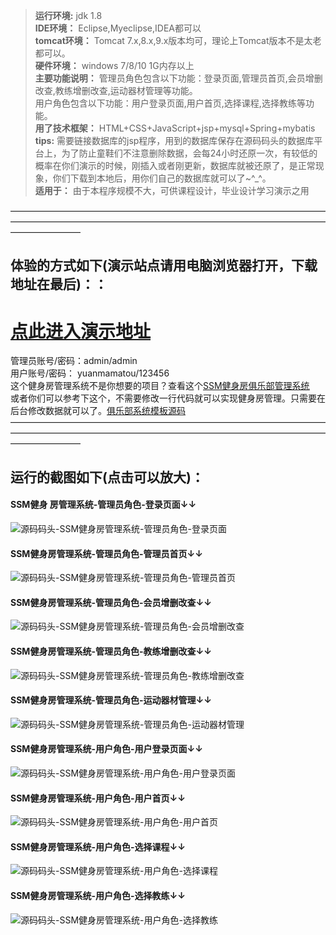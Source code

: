 >  **运行环境:** jdk 1.8  
>  **IDE环境：** Eclipse,Myeclipse,IDEA都可以  
>  **tomcat环境：** Tomcat 7.x,8.x,9.x版本均可，理论上Tomcat版本不是太老都可以。  
>  **硬件环境：** windows 7/8/10 1G内存以上  
>  **主要功能说明：** 管理员角色包含以下功能：登录页面,管理员首页,会员增删改查,教练增删改查,运动器材管理等功能。  
用户角色包含以下功能：用户登录页面,用户首页,选择课程,选择教练等功能。  
>  **用了技术框架：** HTML+CSS+JavaScript+jsp+mysql+Spring+mybatis  
>  **tips:** 需要链接数据库的jsp程序，用到的数据库保存在源码码头的数据库平台上，为了防止童鞋们不注意删除数据，会每24小时还原一次，有较低的概率在你们演示的时候，刚插入或者刚更新，数据库就被还原了，是正常现象，你们下载到本地后，用你们自己的数据库就可以了~^_^。  
>  **适用于：** 由于本程序规模不大，可供课程设计，毕业设计学习演示之用  
  

————————————————————————————————————————————————————————————————————————————————
## 体验的方式如下(演示站点请用电脑浏览器打开，下载地址在最后)：：
# <a  rel="nofollow"  href="http://www.csbishe.cn:15000/ssm_bodybuild"><u>点此进入演示地址</u></a>
管理员账号/密码：admin/admin  
用户账号/密码： yuanmamatou/123456  
这个健身房管理系统不是你想要的项目？查看这个<a rel="nofollow"  href="https://www.icodedock.com/article/a96.html" target="_blank"><u>SSM健身房俱乐部管理系统</u></a>  
或者你们可以参考下这个，不需要修改一行代码就可以实现健身房管理。只需要在后台修改数据就可以了。<a rel="nofollow"  href="https://www.icodedock.com/article/a172.html" target="_blank"><u>俱乐部系统模板源码</u></a>    
————————————————————————————————————————————————————————————————————————————————
## 运行的截图如下(点击可以放大)：
#### SSM健身 房管理系统-管理员角色-登录页面↓↓
![源码码头-SSM健身房管理系统-管理员角色-登录页面](http://images.icodedock.com/JAVA/JAVAEE/SSM%E5%81%A5%E8%BA%AB%E6%88%BF%E7%AE%A1%E7%90%86%E7%B3%BB%E7%BB%9F/%E7%AE%A1%E7%90%86%E5%91%98%E8%A7%92%E8%89%B2/%E7%99%BB%E5%BD%95%E9%A1%B5%E9%9D%A2.png?imageView2/0/format/jpg/interlace/1/q/100|watermark/1/image/aHR0cDovL2ltYWdlcy5pY29kZWRvY2suY29tL21hcmsucG5n/dissolve/80/gravity/SouthEast/dx/10/dy/10|imageslim)
#### SSM健身房管理系统-管理员角色-管理员首页↓↓
![源码码头-SSM健身房管理系统-管理员角色-管理员首页](http://images.icodedock.com/JAVA/JAVAEE/SSM%E5%81%A5%E8%BA%AB%E6%88%BF%E7%AE%A1%E7%90%86%E7%B3%BB%E7%BB%9F/%E7%AE%A1%E7%90%86%E5%91%98%E8%A7%92%E8%89%B2/%E7%AE%A1%E7%90%86%E5%91%98%E9%A6%96%E9%A1%B5.png?imageView2/0/format/jpg/interlace/1/q/100|watermark/1/image/aHR0cDovL2ltYWdlcy5pY29kZWRvY2suY29tL21hcmsucG5n/dissolve/80/gravity/SouthEast/dx/10/dy/10|imageslim)
#### SSM健身房管理系统-管理员角色-会员增删改查↓↓
![源码码头-SSM健身房管理系统-管理员角色-会员增删改查](http://images.icodedock.com/JAVA/JAVAEE/SSM%E5%81%A5%E8%BA%AB%E6%88%BF%E7%AE%A1%E7%90%86%E7%B3%BB%E7%BB%9F/%E7%AE%A1%E7%90%86%E5%91%98%E8%A7%92%E8%89%B2/%E4%BC%9A%E5%91%98%E5%A2%9E%E5%88%A0%E6%94%B9%E6%9F%A5.png?imageView2/0/format/jpg/interlace/1/q/100|watermark/1/image/aHR0cDovL2ltYWdlcy5pY29kZWRvY2suY29tL21hcmsucG5n/dissolve/80/gravity/SouthEast/dx/10/dy/10|imageslim)
#### SSM健身房管理系统-管理员角色-教练增删改查↓↓
![源码码头-SSM健身房管理系统-管理员角色-教练增删改查](http://images.icodedock.com/JAVA/JAVAEE/SSM%E5%81%A5%E8%BA%AB%E6%88%BF%E7%AE%A1%E7%90%86%E7%B3%BB%E7%BB%9F/%E7%AE%A1%E7%90%86%E5%91%98%E8%A7%92%E8%89%B2/%E6%95%99%E7%BB%83%E5%A2%9E%E5%88%A0%E6%94%B9%E6%9F%A5.png?imageView2/0/format/jpg/interlace/1/q/100|watermark/1/image/aHR0cDovL2ltYWdlcy5pY29kZWRvY2suY29tL21hcmsucG5n/dissolve/80/gravity/SouthEast/dx/10/dy/10|imageslim)
#### SSM健身房管理系统-管理员角色-运动器材管理↓↓
![源码码头-SSM健身房管理系统-管理员角色-运动器材管理](http://images.icodedock.com/JAVA/JAVAEE/SSM%E5%81%A5%E8%BA%AB%E6%88%BF%E7%AE%A1%E7%90%86%E7%B3%BB%E7%BB%9F/%E7%AE%A1%E7%90%86%E5%91%98%E8%A7%92%E8%89%B2/%E8%BF%90%E5%8A%A8%E5%99%A8%E6%9D%90%E7%AE%A1%E7%90%86.png?imageView2/0/format/jpg/interlace/1/q/100|watermark/1/image/aHR0cDovL2ltYWdlcy5pY29kZWRvY2suY29tL21hcmsucG5n/dissolve/80/gravity/SouthEast/dx/10/dy/10|imageslim)
#### SSM健身房管理系统-用户角色-用户登录页面↓↓
![源码码头-SSM健身房管理系统-用户角色-用户登录页面](http://images.icodedock.com/JAVA/JAVAEE/SSM%E5%81%A5%E8%BA%AB%E6%88%BF%E7%AE%A1%E7%90%86%E7%B3%BB%E7%BB%9F/%E7%94%A8%E6%88%B7%E8%A7%92%E8%89%B2/%E7%94%A8%E6%88%B7%E7%99%BB%E5%BD%95%E9%A1%B5%E9%9D%A2.png?imageView2/0/format/jpg/interlace/1/q/100|watermark/1/image/aHR0cDovL2ltYWdlcy5pY29kZWRvY2suY29tL21hcmsucG5n/dissolve/80/gravity/SouthEast/dx/10/dy/10|imageslim)
#### SSM健身房管理系统-用户角色-用户首页↓↓
![源码码头-SSM健身房管理系统-用户角色-用户首页](http://images.icodedock.com/JAVA/JAVAEE/SSM%E5%81%A5%E8%BA%AB%E6%88%BF%E7%AE%A1%E7%90%86%E7%B3%BB%E7%BB%9F/%E7%94%A8%E6%88%B7%E8%A7%92%E8%89%B2/%E7%94%A8%E6%88%B7%E9%A6%96%E9%A1%B5.png?imageView2/0/format/jpg/interlace/1/q/100|watermark/1/image/aHR0cDovL2ltYWdlcy5pY29kZWRvY2suY29tL21hcmsucG5n/dissolve/80/gravity/SouthEast/dx/10/dy/10|imageslim)
#### SSM健身房管理系统-用户角色-选择课程↓↓
![源码码头-SSM健身房管理系统-用户角色-选择课程](http://images.icodedock.com/JAVA/JAVAEE/SSM%E5%81%A5%E8%BA%AB%E6%88%BF%E7%AE%A1%E7%90%86%E7%B3%BB%E7%BB%9F/%E7%94%A8%E6%88%B7%E8%A7%92%E8%89%B2/%E9%80%89%E6%8B%A9%E8%AF%BE%E7%A8%8B.png?imageView2/0/format/jpg/interlace/1/q/100|watermark/1/image/aHR0cDovL2ltYWdlcy5pY29kZWRvY2suY29tL21hcmsucG5n/dissolve/80/gravity/SouthEast/dx/10/dy/10|imageslim)
#### SSM健身房管理系统-用户角色-选择教练↓↓
![源码码头-SSM健身房管理系统-用户角色-选择教练](http://images.icodedock.com/JAVA/JAVAEE/SSM%E5%81%A5%E8%BA%AB%E6%88%BF%E7%AE%A1%E7%90%86%E7%B3%BB%E7%BB%9F/%E7%94%A8%E6%88%B7%E8%A7%92%E8%89%B2/%E9%80%89%E6%8B%A9%E6%95%99%E7%BB%83.png?imageView2/0/format/jpg/interlace/1/q/100|watermark/1/image/aHR0cDovL2ltYWdlcy5pY29kZWRvY2suY29tL21hcmsucG5n/dissolve/80/gravity/SouthEast/dx/10/dy/10|imageslim)
<p style="display:none"  >本源码关键字：健身房 健身项目 健身网站 健身俱乐部 健身教练选择 健身课程 健身报名 健身管理系统</p>